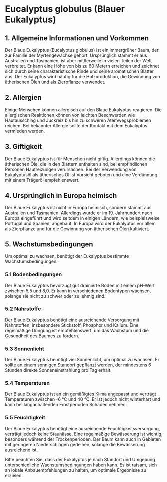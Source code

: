 # Eucalyptus globulus (Blauer Eukalyptus)

## 1. Allgemeine Informationen und Vorkommen
Der Blaue Eukalyptus (Eucalyptus globulus) ist ein immergrüner Baum, der zur Familie der Myrtengewächse gehört. Ursprünglich stammt er aus Australien und Tasmanien, ist aber mittlerweile in vielen Teilen der Welt verbreitet. Er kann eine Höhe von bis zu 60 Metern erreichen und zeichnet sich durch seine charakteristische Rinde und seine aromatischen Blätter aus. Der Eukalyptus wird häufig für die Holzproduktion, die Gewinnung von ätherischen Ölen und als Zierpflanze verwendet.

## 2. Allergien
Einige Menschen können allergisch auf den Blaue Eukalyptus reagieren. Die allergischen Reaktionen können von leichten Beschwerden wie Hautausschlag und Juckreiz bis hin zu schweren Atemwegsproblemen reichen. Bei bekannter Allergie sollte der Kontakt mit dem Eukalyptus vermieden werden.

## 3. Giftigkeit
Der Blaue Eukalyptus ist für Menschen nicht giftig. Allerdings können die ätherischen Öle, die in den Blättern enthalten sind, bei empfindlichen Personen Hautreizungen verursachen. Bei der Verwendung von Eukalyptusöl als ätherisches Öl ist Vorsicht geboten und eine Verdünnung mit einem Trägeröl empfehlenswert.

## 4. Ursprünglich in Europa heimisch
Der Blaue Eukalyptus ist nicht in Europa heimisch, sondern stammt aus Australien und Tasmanien. Allerdings wurde er im 19. Jahrhundert nach Europa eingeführt und wird seitdem in einigen Ländern, wie beispielsweise Portugal und Spanien, angebaut. In Europa wird der Eukalyptus vor allem als Zierpflanze und für die Gewinnung von ätherischen Ölen kultiviert.

## 5. Wachstumsbedingungen
Um optimal zu wachsen, benötigt der Eukalyptus bestimmte Wachstumsbedingungen:

### 5.1 Bodenbedingungen
Der Blaue Eukalyptus bevorzugt gut drainierte Böden mit einem pH-Wert zwischen 5,5 und 8,0. Er kann in verschiedenen Bodentypen wachsen, solange sie nicht zu schwer oder zu lehmig sind.

### 5.2 Nährstoffe
Der Blaue Eukalyptus benötigt eine ausreichende Versorgung mit Nährstoffen, insbesondere Stickstoff, Phosphor und Kalium. Eine regelmäßige Düngung ist empfehlenswert, um das Wachstum und die Gesundheit des Baumes zu fördern.

### 5.3 Sonnenlicht
Der Blaue Eukalyptus benötigt viel Sonnenlicht, um optimal zu wachsen. Er sollte an einem sonnigen Standort gepflanzt werden, der mindestens 6 Stunden direkte Sonneneinstrahlung pro Tag erhält.

### 5.4 Temperaturen
Der Blaue Eukalyptus ist an ein gemäßigtes Klima angepasst und verträgt Temperaturen zwischen -6 °C und 40 °C. Er ist jedoch nicht winterhart und kann bei langanhaltenden Frostperioden Schaden nehmen.

### 5.5 Feuchtigkeit
Der Blaue Eukalyptus benötigt eine ausreichende Feuchtigkeitsversorgung, verträgt jedoch keine Staunässe. Eine regelmäßige Bewässerung ist wichtig, besonders während der Trockenperioden. Der Baum kann auch in Gebieten mit geringeren Niederschlägen gedeihen, solange die Bewässerung ausreichend ist.

Bitte beachten Sie, dass der Eukalyptus je nach Standort und Umgebung unterschiedliche Wachstumsbedingungen haben kann. Es ist ratsam, sich an lokale Anbauempfehlungen zu halten, um optimale Ergebnisse zu erzielen.

